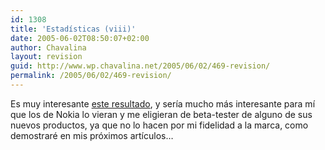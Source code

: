```yaml
---
id: 1308
title: 'Estadísticas (viii)'
date: 2005-06-02T08:50:07+02:00
author: Chavalina
layout: revision
guid: http://www.wp.chavalina.net/2005/06/02/469-revision/
permalink: /2005/06/02/469-revision/
---
```

Es muy interesante <a href="http://www.google.es/search?hl=es&q=nokia+6230&meta=" target="_blank">este resultado</a>, y sería mucho más interesante para mí que los de Nokia lo vieran y me eligieran de beta-tester de alguno de sus nuevos productos, ya que no lo hacen por mi fidelidad a la marca, como demostraré en mis próximos artículos…